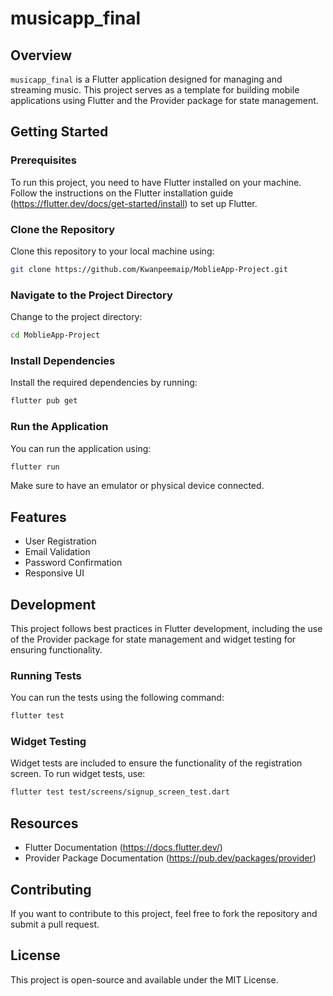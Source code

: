 # musicapp_final

## Overview

`musicapp_final` is a Flutter application designed for managing and streaming music. This project serves as a template for building mobile applications using Flutter and the Provider package for state management.

## Getting Started

### Prerequisites

To run this project, you need to have Flutter installed on your machine. Follow the instructions on the Flutter installation guide (https://flutter.dev/docs/get-started/install) to set up Flutter.

### Clone the Repository

Clone this repository to your local machine using:

```bash
git clone https://github.com/Kwanpeemaip/MoblieApp-Project.git
```

### Navigate to the Project Directory

Change to the project directory:

```bash
cd MoblieApp-Project
```

### Install Dependencies

Install the required dependencies by running:

```bash
flutter pub get
```

### Run the Application

You can run the application using:

```bash
flutter run
```

Make sure to have an emulator or physical device connected.

## Features

- User Registration
- Email Validation
- Password Confirmation
- Responsive UI

## Development

This project follows best practices in Flutter development, including the use of the Provider package for state management and widget testing for ensuring functionality.

### Running Tests

You can run the tests using the following command:

```bash
flutter test
```

### Widget Testing

Widget tests are included to ensure the functionality of the registration screen. To run widget tests, use:

```bash
flutter test test/screens/signup_screen_test.dart
```

## Resources

- Flutter Documentation (https://docs.flutter.dev/)
- Provider Package Documentation (https://pub.dev/packages/provider)

## Contributing

If you want to contribute to this project, feel free to fork the repository and submit a pull request.

## License

This project is open-source and available under the MIT License.


